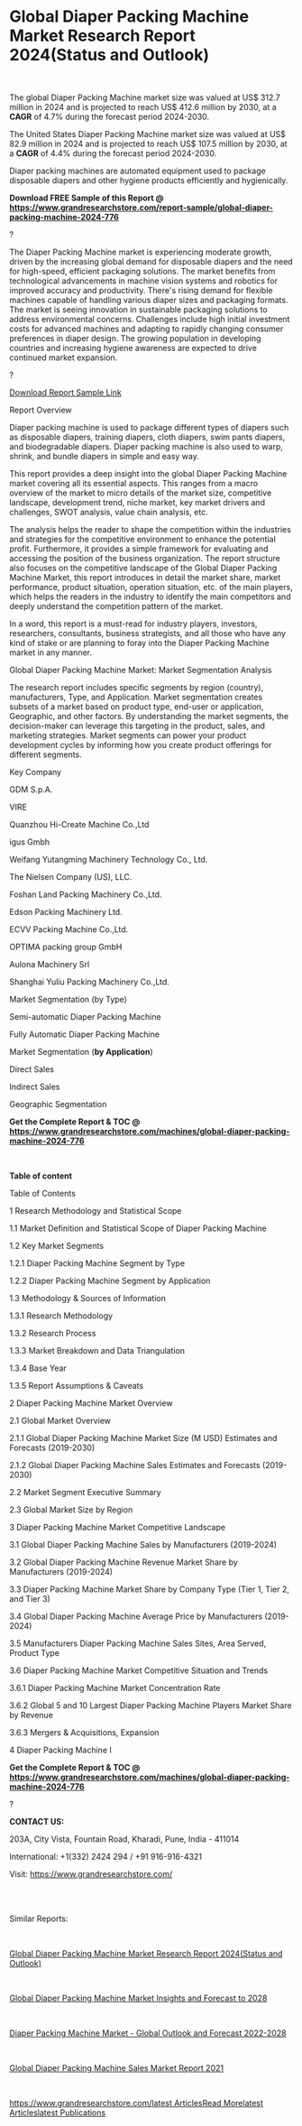 <h1>Global Diaper Packing Machine Market Research Report 2024(Status and Outlook)</h1><br/><p>The global Diaper Packing Machine market size was valued at US$ 312.7 million in 2024 and is projected to reach US$ 412.6 million by 2030, at a <strong>CAGR</strong> of 4.7% during the forecast period 2024-2030.</p>
 
 
 
 <p>The United States Diaper Packing Machine market size was valued at US$ 82.9 million in 2024 and is projected to reach US$ 107.5 million by 2030, at a <strong>CAGR</strong> of 4.4% during the forecast period 2024-2030.</p>
 
 
 
 <p>Diaper packing machines are automated equipment used to package disposable diapers and other hygiene products efficiently and hygienically.</p>
 
 
 
 <div><b>Download FREE Sample of this Report @ <a href="https://www.grandresearchstore.com/report-sample/global-diaper-packing-machine-2024-776">https://www.grandresearchstore.com/report-sample/global-diaper-packing-machine-2024-776</a></b></div>
 
 
 
 <p>? </p>
 
 
 
 <p>The Diaper Packing Machine market is experiencing moderate growth, driven by the increasing global demand for disposable diapers and the need for high-speed, efficient packaging solutions. The market benefits from technological advancements in machine vision systems and robotics for improved accuracy and productivity. There&#39;s rising demand for flexible machines capable of handling various diaper sizes and packaging formats. The market is seeing innovation in sustainable packaging solutions to address environmental concerns. Challenges include high initial investment costs for advanced machines and adapting to rapidly changing consumer preferences in diaper design. The growing population in developing countries and increasing hygiene awareness are expected to drive continued market expansion.</p>
 
 
 
 <p>? </p>
 
 
 
 <p><a href="https://www.grandresearchstore.com/mr-admin/report-sample/global-diaper-packing-machine-2024-776">Download Report Sample Link</a></p>
 
 
 
 <p>Report Overview</p>
 
 
 
 <p>Diaper packing machine is used to package different types of diapers such as disposable diapers, training diapers, cloth diapers, swim pants diapers, and biodegradable diapers. Diaper packing machine is also used to warp, shrink, and bundle diapers in simple and easy way.</p>
 
 
 
 <p>This report provides a deep insight into the global Diaper Packing Machine market covering all its essential aspects. This ranges from a macro overview of the market to micro details of the market size, competitive landscape, development trend, niche market, key market drivers and challenges, SWOT analysis, value chain analysis, etc.</p>
 
 
 
 <p>The analysis helps the reader to shape the competition within the industries and strategies for the competitive environment to enhance the potential profit. Furthermore, it provides a simple framework for evaluating and accessing the position of the business organization. The report structure also focuses on the competitive landscape of the Global Diaper Packing Machine Market, this report introduces in detail the market share, market performance, product situation, operation situation, etc. of the main players, which helps the readers in the industry to identify the main competitors and deeply understand the competition pattern of the market.</p>
 
 
 
 <p>In a word, this report is a must-read for industry players, investors, researchers, consultants, business strategists, and all those who have any kind of stake or are planning to foray into the Diaper Packing Machine market in any manner.</p>
 
 
 
 <p>Global Diaper Packing Machine Market: Market Segmentation Analysis</p>
 
 
 
 <p>The research report includes specific segments by region (country), manufacturers, Type, and Application. Market segmentation creates subsets of a market based on product type, end-user or application, Geographic, and other factors. By understanding the market segments, the decision-maker can leverage this targeting in the product, sales, and marketing strategies. Market segments can power your product development cycles by informing how you create product offerings for different segments.</p>
 
 
 
 <p>Key Company</p>
 
 
 
 <p>GDM S.p.A.</p>
 
 
 
 <p>VIRE</p>
 
 
 
 <p>Quanzhou Hi-Create Machine Co.,Ltd</p>
 
 
 
 <p>igus Gmbh</p>
 
 
 
 <p>Weifang Yutangming Machinery Technology Co., Ltd.</p>
 
 
 
 <p>The Nielsen Company (US), LLC.</p>
 
 
 
 <p>Foshan Land Packing Machinery Co.,Ltd.</p>
 
 
 
 <p>Edson Packing Machinery Ltd.</p>
 
 
 
 <p>ECVV Packing Machine Co.,Ltd.</p>
 
 
 
 <p>OPTIMA packing group GmbH</p>
 
 
 
 <p>Aulona Machinery Srl</p>
 
 
 
 <p>Shanghai Yuliu Packing Machinery Co.,Ltd.</p>
 
 
 
 <p>Market Segmentation (by Type)</p>
 
 
 
 <p>Semi-automatic Diaper Packing Machine</p>
 
 
 
 <p>Fully Automatic Diaper Packing Machine</p>
 
 
 
 <p>Market Segmentation (<strong>by Application</strong>)</p>
 
 
 
 <p>Direct Sales</p>
 
 
 
 <p>Indirect Sales</p>
 
 
 
 <p>Geographic Segmentation</p>
 
 
 
 <div><b>Get the Complete Report & TOC @ <a href="https://www.grandresearchstore.com/machines/global-diaper-packing-machine-2024-776">https://www.grandresearchstore.com/machines/global-diaper-packing-machine-2024-776</a></b></div>
 
 
 
 <p><br />
 
 <b>Table of content</b></p>
 
 
 
 <p>Table of Contents<br />
 
 1 Research Methodology and Statistical Scope<br />
 
 1.1 Market Definition and Statistical Scope of Diaper Packing Machine<br />
 
 1.2 Key Market Segments<br />
 
 1.2.1 Diaper Packing Machine Segment by Type<br />
 
 1.2.2 Diaper Packing Machine Segment by Application<br />
 
 1.3 Methodology & Sources of Information<br />
 
 1.3.1 Research Methodology<br />
 
 1.3.2 Research Process<br />
 
 1.3.3 Market Breakdown and Data Triangulation<br />
 
 1.3.4 Base Year<br />
 
 1.3.5 Report Assumptions & Caveats<br />
 
 2 Diaper Packing Machine Market Overview<br />
 
 2.1 Global Market Overview<br />
 
 2.1.1 Global Diaper Packing Machine Market Size (M USD) Estimates and Forecasts (2019-2030)<br />
 
 2.1.2 Global Diaper Packing Machine Sales Estimates and Forecasts (2019-2030)<br />
 
 2.2 Market Segment Executive Summary<br />
 
 2.3 Global Market Size by Region<br />
 
 3 Diaper Packing Machine Market Competitive Landscape<br />
 
 3.1 Global Diaper Packing Machine Sales by Manufacturers (2019-2024)<br />
 
 3.2 Global Diaper Packing Machine Revenue Market Share by Manufacturers (2019-2024)<br />
 
 3.3 Diaper Packing Machine Market Share by Company Type (Tier 1, Tier 2, and Tier 3)<br />
 
 3.4 Global Diaper Packing Machine Average Price by Manufacturers (2019-2024)<br />
 
 3.5 Manufacturers Diaper Packing Machine Sales Sites, Area Served, Product Type<br />
 
 3.6 Diaper Packing Machine Market Competitive Situation and Trends<br />
 
 3.6.1 Diaper Packing Machine Market Concentration Rate<br />
 
 3.6.2 Global 5 and 10 Largest Diaper Packing Machine Players Market Share by Revenue<br />
 
 3.6.3 Mergers & Acquisitions, Expansion<br />
 
 4 Diaper Packing Machine I</p>
 
 
 
 <div><b>Get the Complete Report & TOC @ <a href="https://www.grandresearchstore.com/machines/global-diaper-packing-machine-2024-776">https://www.grandresearchstore.com/machines/global-diaper-packing-machine-2024-776</a></b></div>
 
 
 
 <p>? </p>
 
 
 
 <p><b>CONTACT US:</b><br />
 
 203A, City Vista, Fountain Road, Kharadi, Pune, India - 411014<br />
 
 International: +1(332) 2424 294 / +91 916-916-4321<br />
 
 Visit: <a href="https://www.grandresearchstore.com/">https://www.grandresearchstore.com/</a><br />
 
 <br />
 
 <br />
 
 Similar Reports:<br />
 
 <br />
 
 <a href="https://www.grandresearchstore.com/machines/global-diaper-packing-machine-2024-341">Global Diaper Packing Machine Market Research Report 2024(Status and Outlook)</a><br />
 
 <br />
 
 <a href="https://www.grandresearchstore.com/machines/global-diaper-packing-machine-2028-170">Global Diaper Packing Machine Market Insights and Forecast to 2028</a><br />
 
 <br />
 
 <a href="https://www.grandresearchstore.com/machines/global-diaper-packing-machine-2022-2028-43">Diaper Packing Machine Market - Global Outlook and Forecast 2022-2028</a><br />
 
 <br />
 
 <a href="https://www.grandresearchstore.com/machines/global-diaper-packing-machine-2021-870">Global Diaper Packing Machine Sales Market Report 2021</a><br />
 
 <br />
 
 <a href="https://gyeongbokgung.com">https://www.grandresearchstore.com/</a><a href="https://hallyeomaritime.com">latest Articles</a><a href="https://jingwansa.com">Read More</a><a href="https://nguoiviet.jp/">latest Articles</a><a href="https://www.intelmarketresearch.com/">latest Publications</a></p>